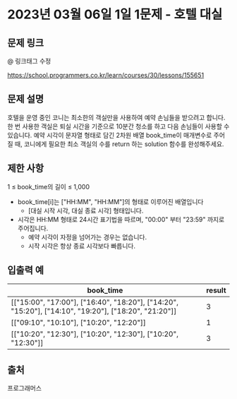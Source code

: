 # 2023년 03월 06일 1일 1문제 - 호텔 대실

## 문제 링크
@ 링크태그 수정

<https://school.programmers.co.kr/learn/courses/30/lessons/155651>

## 문제 설명

호텔을 운영 중인 코니는 최소한의 객실만을 사용하여 예약 손님들을 받으려고 합니다. 한 번 사용한 객실은 퇴실 시간을 기준으로 10분간 청소를 하고 다음 손님들이 사용할 수 있습니다.
예약 시각이 문자열 형태로 담긴 2차원 배열 book_time이 매개변수로 주어질 때, 코니에게 필요한 최소 객실의 수를 return 하는 solution 함수를 완성해주세요.

## 제한 사항

1 ≤ book_time의 길이 ≤ 1,000

- book_time[i]는 ["HH:MM", "HH:MM"]의 형태로 이루어진 배열입니다
  - [대실 시작 시각, 대실 종료 시각] 형태입니다.
- 시각은 HH:MM 형태로 24시간 표기법을 따르며, "00:00" 부터 "23:59" 까지로 주어집니다.
  - 예약 시각이 자정을 넘어가는 경우는 없습니다.
  - 시작 시각은 항상 종료 시각보다 빠릅니다.


## 입출력 예

| book_time | result |
| --- | --- |
|[["15:00", "17:00"], ["16:40", "18:20"], ["14:20", "15:20"], ["14:10", "19:20"], ["18:20", "21:20"]]|3|
|[["09:10", "10:10"], ["10:20", "12:20"]]|1|
|[["10:20", "12:30"], ["10:20", "12:30"], ["10:20", "12:30"]]|3|

## 출처

프로그래머스
